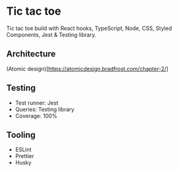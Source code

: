 # Tic tac toe

Tic tac toe build with React hooks, TypeScript, Node, CSS, Styled Components, Jest & Testing library.

## Architecture
(Atomic design)[https://atomicdesign.bradfrost.com/chapter-2/]

## Testing
- Test runner: Jest
- Queries: Testing library
- Coverage: 100%

## Tooling
- ESLint
- Prettier
- Husky